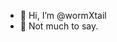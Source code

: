 - 👋 Hi, I’m @wormXtail
- 👀 Not much to say.

<!---
wormXtail/wormXtail is a ✨ special ✨ repository because its `README.md` (this file) appears on your GitHub profile.
You can click the Preview link to take a look at your changes.
--->
